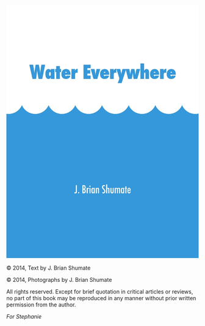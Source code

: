 ![](_assets/cover.jpg)

© 2014, Text by J. Brian Shumate

© 2014, Photographs by J. Brian Shumate

All rights reserved. Except for brief quotation in critical articles or reviews,
no part of this book may be reproduced in any manner without prior written
permission from the author.

*For Stephanie*
